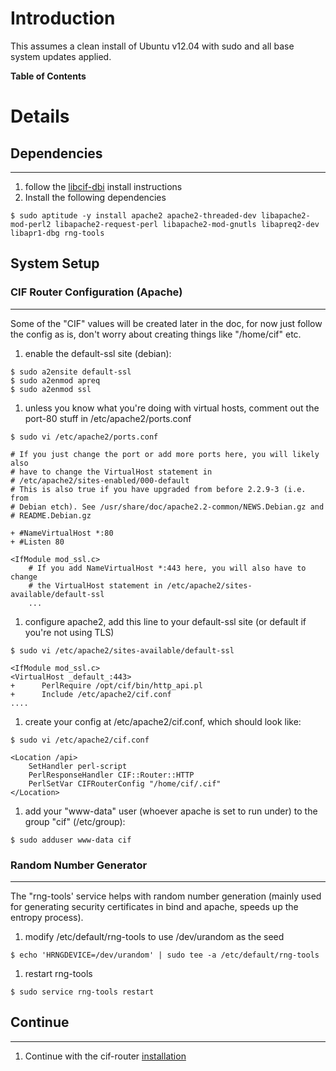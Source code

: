 # Introduction #
This assumes a clean install of Ubuntu v12.04 with sudo and all base system updates applied.

**Table of Contents**


# Details #
## Dependencies ##

---

  1. follow the [libcif-dbi](DbiInstall_Ubuntu12_v1.md) install instructions
  1. Install the following dependencies
```
$ sudo aptitude -y install apache2 apache2-threaded-dev libapache2-mod-perl2 libapache2-request-perl libapache2-mod-gnutls libapreq2-dev libapr1-dbg rng-tools
```

## System Setup ##
### CIF Router Configuration (Apache) ###

---

Some of the "CIF" values will be created later in the doc, for now just follow the config as is, don't worry about creating things like "/home/cif" etc.
  1. enable the default-ssl site (debian):
```
$ sudo a2ensite default-ssl
$ sudo a2enmod apreq
$ sudo a2enmod ssl
```
  1. unless you know what you're doing with virtual hosts, comment out the port-80 stuff in /etc/apache2/ports.conf
```
$ sudo vi /etc/apache2/ports.conf
```
```
# If you just change the port or add more ports here, you will likely also
# have to change the VirtualHost statement in
# /etc/apache2/sites-enabled/000-default
# This is also true if you have upgraded from before 2.2.9-3 (i.e. from
# Debian etch). See /usr/share/doc/apache2.2-common/NEWS.Debian.gz and
# README.Debian.gz

+ #NameVirtualHost *:80
+ #Listen 80

<IfModule mod_ssl.c>
    # If you add NameVirtualHost *:443 here, you will also have to change
    # the VirtualHost statement in /etc/apache2/sites-available/default-ssl
    ...
```
  1. configure apache2, add this line to your default-ssl site (or default if you're not using TLS)
```
$ sudo vi /etc/apache2/sites-available/default-ssl
```
```
<IfModule mod_ssl.c>
<VirtualHost _default_:443>
+      PerlRequire /opt/cif/bin/http_api.pl
+      Include /etc/apache2/cif.conf
....
```
  1. create your config at /etc/apache2/cif.conf, which should look like:
```
$ sudo vi /etc/apache2/cif.conf
```
```
<Location /api>
    SetHandler perl-script
    PerlResponseHandler CIF::Router::HTTP
    PerlSetVar CIFRouterConfig "/home/cif/.cif"
</Location>

```
  1. add your "www-data" user (whoever apache is set to run under) to the group "cif" (/etc/group):
```
$ sudo adduser www-data cif
```
### Random Number Generator ###

---

The "rng-tools' service helps with random number generation (mainly used for generating security certificates in bind and apache, speeds up the entropy process).
  1. modify /etc/default/rng-tools to use /dev/urandom as the seed
```
$ echo 'HRNGDEVICE=/dev/urandom' | sudo tee -a /etc/default/rng-tools
```
  1. restart rng-tools
```
$ sudo service rng-tools restart
```
## Continue ##

---

  1. Continue with the cif-router [installation](RouterInstall_v1#Package.md)